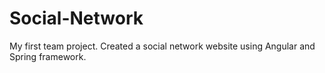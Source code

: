# Social-Network
My first team project. Created a social network website using Angular and Spring framework.
